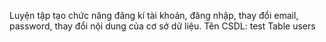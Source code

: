 Luyện tập tạo chức năng đăng kí tài khoản, đăng nhập, thay đổi email, password, thay đổi nội dung của cơ sở dữ liệu.
Tên CSDL: test 
Table users
